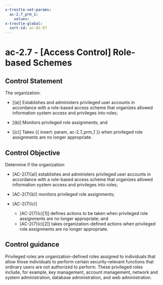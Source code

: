 ```yaml
---
x-trestle-set-params:
  ac-2.7_prm_1:
    values:
x-trestle-global:
  sort-id: ac-02.07
---
```


# ac-2.7 - \[Access Control\] Role-based Schemes

## Control Statement

The organization:

- \[(a)\] Establishes and administers privileged user accounts in accordance with a role-based access scheme that organizes allowed information system access and privileges into roles;

- \[(b)\] Monitors privileged role assignments; and

- \[(c)\] Takes {{ insert: param, ac-2.7_prm_1 }} when privileged role assignments are no longer appropriate.

## Control Objective

Determine if the organization:

- \[AC-2(7)(a)\] establishes and administers privileged user accounts in accordance with a role-based access scheme that organizes allowed information system access and privileges into roles;

- \[AC-2(7)(b)\] monitors privileged role assignments;

- \[AC-2(7)(c)\]

  - \[AC-2(7)(c)[1]\] defines actions to be taken when privileged role assignments are no longer appropriate; and
  - \[AC-2(7)(c)[2]\] takes organization-defined actions when privileged role assignments are no longer appropriate.

## Control guidance

Privileged roles are organization-defined roles assigned to individuals that allow those individuals to perform certain security-relevant functions that ordinary users are not authorized to perform. These privileged roles include, for example, key management, account management, network and system administration, database administration, and web administration.
